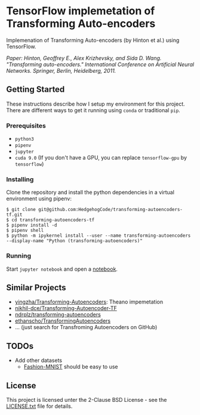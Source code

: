 # TensorFlow implemetation of Transforming Auto-encoders

Implemenation of Transforming Auto-encoders (by Hinton et al.) using TensorFlow.

_Paper:
Hinton, Geoffrey E., Alex Krizhevsky, and Sida D. Wang. "Transforming auto-encoders." International Conference on Artificial Neural Networks. Springer, Berlin, Heidelberg, 2011._

## Getting Started

These instructions describe how I setup my environment for this project. There are different ways to get it running using `conda` or traditional `pip`.

### Prerequisites

- `python3`
- `pipenv`
- `jupyter`
- `cuda 9.0` (If you don't have a GPU, you can replace `tensorflow-gpu` by `tensorflow`)

### Installing

Clone the repository and install the python dependencies in a virtual environment using pipenv:
```
$ git clone git@github.com:HedgehogCode/transforming-autoencoders-tf.git
$ cd transforming-autoencoders-tf
$ pipenv install -d
$ pipenv shell
$ python -m ipykernel install --user --name transforming-autoencoders --display-name "Python (transforming-autoencoders)"
```

### Running

Start `jupyter notebook` and open a [notebook](nbs/).

## Similar Projects

- [yingzha/Transforming-Autoencoders](https://github.com/yingzha/Transforming-Autoencoders): Theano impemetation
- [nikhil-dce/Transforming-Autoencoder-TF](https://github.com/nikhil-dce/Transforming-Autoencoder-TF)
- [ndrplz/transforming-autoencoders](https://github.com/ndrplz/transforming-autoencoders)
- [ethanscho/TransformingAutoencoders](https://github.com/ethanscho/TransformingAutoencoders)
- ... (just search for Transfroming Autoencoders on GitHub)

## TODOs

* Add other datasets
  * [Fashion-MNIST](https://github.com/zalandoresearch/fashion-mnist) should be easy to use

## License

This project is licensed unter the 2-Clause BSD License - see the [LICENSE.txt](LICENSE.txt) file for details.
